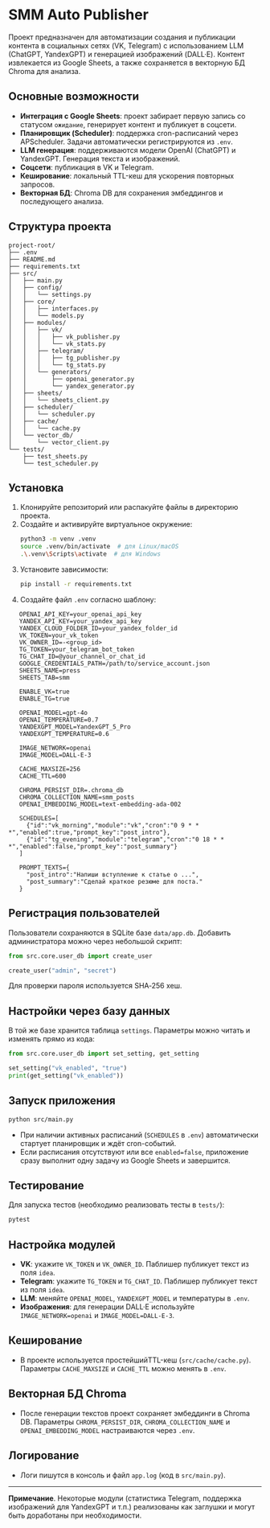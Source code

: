 # SMM Auto Publisher

Проект предназначен для автоматизации создания и публикации контента в социальных сетях (VK, Telegram) с использованием LLM (ChatGPT, YandexGPT) и генерацией изображений (DALL·E). Контент извлекается из Google Sheets, а также сохраняется в векторную БД Chroma для анализа.

## Основные возможности

- **Интеграция с Google Sheets**: проект забирает первую запись со статусом `ожидание`, генерирует контент и публикует в соцсети.
- **Планировщик (Scheduler)**: поддержка cron-расписаний через APScheduler. Задачи автоматически регистрируются из `.env`.
- **LLM генерация**: поддерживаются модели OpenAI (ChatGPT) и YandexGPT. Генерация текста и изображений.
- **Соцсети**: публикация в VK и Telegram.
- **Кеширование**: локальный TTL-кеш для ускорения повторных запросов.
- **Векторная БД**: Chroma DB для сохранения эмбеддингов и последующего анализа.

## Структура проекта

```
project-root/
├── .env
├── README.md
├── requirements.txt
├── src/
│   ├── main.py
│   ├── config/
│   │   └── settings.py
│   ├── core/
│   │   ├── interfaces.py
│   │   └── models.py
│   ├── modules/
│   │   ├── vk/
│   │   │   ├── vk_publisher.py
│   │   │   └── vk_stats.py
│   │   ├── telegram/
│   │   │   ├── tg_publisher.py
│   │   │   └── tg_stats.py
│   │   └── generators/
│   │       ├── openai_generator.py
│   │       └── yandex_generator.py
│   ├── sheets/
│   │   └── sheets_client.py
│   ├── scheduler/
│   │   └── scheduler.py
│   ├── cache/
│   │   └── cache.py
│   └── vector_db/
│       └── vector_client.py
└── tests/
    ├── test_sheets.py
    └── test_scheduler.py
```

## Установка

1. Клонируйте репозиторий или распакуйте файлы в директорию проекта.
2. Создайте и активируйте виртуальное окружение:
   ```bash
   python3 -m venv .venv
   source .venv/bin/activate  # для Linux/macOS
   .\.venv\Scripts\activate  # для Windows
   ```
3. Установите зависимости:
   ```bash
   pip install -r requirements.txt
   ```
4. Создайте файл `.env` согласно шаблону:
```dotenv
   OPENAI_API_KEY=your_openai_api_key
   YANDEX_API_KEY=your_yandex_api_key
   YANDEX_CLOUD_FOLDER_ID=your_yandex_folder_id
   VK_TOKEN=your_vk_token
   VK_OWNER_ID=-<group_id>
   TG_TOKEN=your_telegram_bot_token
   TG_CHAT_ID=@your_channel_or_chat_id
   GOOGLE_CREDENTIALS_PATH=/path/to/service_account.json
   SHEETS_NAME=press
   SHEETS_TAB=smm

   ENABLE_VK=true
   ENABLE_TG=true

   OPENAI_MODEL=gpt-4o
   OPENAI_TEMPERATURE=0.7
   YANDEXGPT_MODEL=YandexGPT_5_Pro
   YANDEXGPT_TEMPERATURE=0.6

   IMAGE_NETWORK=openai
   IMAGE_MODEL=DALL-E-3

   CACHE_MAXSIZE=256
   CACHE_TTL=600

   CHROMA_PERSIST_DIR=.chroma_db
   CHROMA_COLLECTION_NAME=smm_posts
   OPENAI_EMBEDDING_MODEL=text-embedding-ada-002

   SCHEDULES=[
     {"id":"vk_morning","module":"vk","cron":"0 9 * * *","enabled":true,"prompt_key":"post_intro"},
     {"id":"tg_evening","module":"telegram","cron":"0 18 * * *","enabled":false,"prompt_key":"post_summary"}
   ]

   PROMPT_TEXTS={
     "post_intro":"Напиши вступление к статье о ...",
     "post_summary":"Сделай краткое резюме для поста."
   }
```

## Регистрация пользователей

Пользователи сохраняются в SQLite базе `data/app.db`. Добавить администратора
можно через небольшой скрипт:

```python
from src.core.user_db import create_user

create_user("admin", "secret")
```

Для проверки пароля используется SHA‑256 хеш.

## Настройки через базу данных

В той же базе хранится таблица `settings`. Параметры можно читать и изменять
прямо из кода:

```python
from src.core.user_db import set_setting, get_setting

set_setting("vk_enabled", "true")
print(get_setting("vk_enabled"))
```

## Запуск приложения

```bash
python src/main.py
```

- При наличии активных расписаний (`SCHEDULES` в `.env`) автоматически стартует планировщик и ждёт cron-событий.
- Если расписания отсутствуют или все `enabled=false`, приложение сразу выполнит одну задачу из Google Sheets и завершится.

## Тестирование

Для запуска тестов (необходимо реализовать тесты в `tests/`):
```bash
pytest
```

## Настройка модулей

- **VK**: укажите `VK_TOKEN` и `VK_OWNER_ID`. Паблишер публикует текст из поля `idea`.
- **Telegram**: укажите `TG_TOKEN` и `TG_CHAT_ID`. Паблишер публикует текст из поля `idea`.
- **LLM**: меняйте `OPENAI_MODEL`, `YANDEXGPT_MODEL` и температуры в `.env`.
- **Изображения**: для генерации DALL·E используйте `IMAGE_NETWORK=openai` и `IMAGE_MODEL=DALL-E-3`.

## Кеширование

- В проекте используется простейшийTTL-кеш (`src/cache/cache.py`). Параметры `CACHE_MAXSIZE` и `CACHE_TTL` можно менять в `.env`.

## Векторная БД Chroma

- После генерации текстов проект сохраняет эмбеддинги в Chroma DB. Параметры `CHROMA_PERSIST_DIR`, `CHROMA_COLLECTION_NAME` и `OPENAI_EMBEDDING_MODEL` настраиваются через `.env`.

## Логирование

- Логи пишутся в консоль и файл `app.log` (код в `src/main.py`).

---

**Примечание**. Некоторые модули (статистика Telegram, поддержка изображений для YandexGPT и т.п.) реализованы как заглушки и могут быть доработаны при необходимости.
